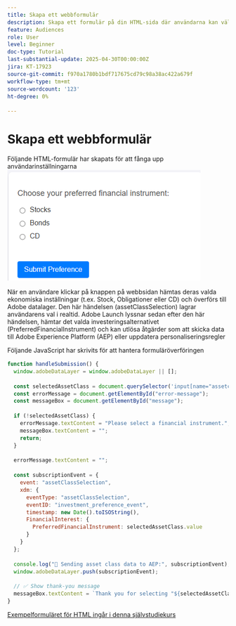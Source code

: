 ```yaml
---
title: Skapa ett webbformulär
description: Skapa ett formulär på din HTML-sida där användarna kan välja investeringsinställningar
feature: Audiences
role: User
level: Beginner
doc-type: Tutorial
last-substantial-update: 2025-04-30T00:00:00Z
jira: KT-17923
source-git-commit: f970a1780b1bdf717675cd79c98a38ac422a679f
workflow-type: tm+mt
source-wordcount: '123'
ht-degree: 0%

---
```


# Skapa ett webbformulär

Följande HTML-formulär har skapats för att fånga upp användarinställningarna
![html-form](assets/web-form.png)

När en användare klickar på knappen på webbsidan hämtas deras valda ekonomiska inställningar (t.ex. Stock, Obligationer eller CD) och överförs till Adobe datalager. Den här händelsen (assetClassSelection) lagrar användarens val i realtid. Adobe Launch lyssnar sedan efter den här händelsen, hämtar det valda investeringsalternativet (PreferredFinancialInstrument) och kan utlösa åtgärder som att skicka data till Adobe Experience Platform (AEP) eller uppdatera personaliseringsregler

Följande JavaScript har skrivits för att hantera formuläröverföringen

```javascript
function handleSubmission() {
  window.adobeDataLayer = window.adobeDataLayer || [];

  const selectedAssetClass = document.querySelector('input[name="assetclass"]:checked');
  const errorMessage = document.getElementById("error-message");
  const messageBox = document.getElementById("message");

  if (!selectedAssetClass) {
    errorMessage.textContent = "Please select a financial instrument.";
    messageBox.textContent = "";
    return;
  }

  errorMessage.textContent = "";

  const subscriptionEvent = {
    event: "assetClassSelection",
    xdm: {
      eventType: "assetClassSelection",
      eventID: "investment_preference_event",
      timestamp: new Date().toISOString(),
      FinancialInterest: {
        PreferredFinancialInstrument: selectedAssetClass.value
      }
    }
  };

  console.log("📩 Sending asset class data to AEP:", subscriptionEvent);
  window.adobeDataLayer.push(subscriptionEvent);

  // ✅ Show thank-you message
  messageBox.textContent = `Thank you for selecting "${selectedAssetClass.value}". We'll use this to personalize your experience.`;
}
```

[Exempelformuläret för HTML ingår i denna självstudiekurs](assets/webform.zip)
